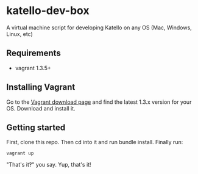 katello-dev-box
===============

A virtual machine script for developing Katello on any OS (Mac, Windows, Linux, etc)

## Requirements

* vagrant 1.3.5+

## Installing Vagrant

Go to the [Vagrant download page](http://downloads.vagrantup.com/) and find the
latest 1.3.x version for your OS. Download and install it.

## Getting started

First, clone this repo. Then cd into it and run bundle install. Finally run:

```
vagrant up
```

"That's it‽" you say. Yup, that's it!